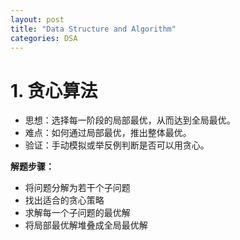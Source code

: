 ```yaml
---
layout: post
title: "Data Structure and Algorithm"
categories: DSA
---
```


# 1. 贪心算法

- 思想：选择每一阶段的局部最优，从而达到全局最优。
- 难点：如何通过局部最优，推出整体最优。
- 验证：手动模拟或举反例判断是否可以用贪心。

**解题步骤：**

- 将问题分解为若干个子问题
- 找出适合的贪心策略
- 求解每一个子问题的最优解
- 将局部最优解堆叠成全局最优解
